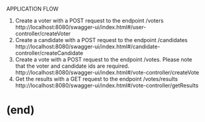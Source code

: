 APPLICATION FLOW

1. Create a voter with a POST request to the endpoint /voters
   http://localhost:8080/swagger-ui/index.html#/user-controller/createVoter
2. Create a candidate with a POST request to the endpoint /candidates
   http://localhost:8080/swagger-ui/index.html#/candidate-controller/createCandidate
3. Create a vote with a POST request to the endpoint /votes. Please note that the voter and candidate ids are required.
   http://localhost:8080/swagger-ui/index.html#/vote-controller/createVote
4. Get the results with a GET request to the endpoint /votes/results
   http://localhost:8080/swagger-ui/index.html#/vote-controller/getResults

# (end)
